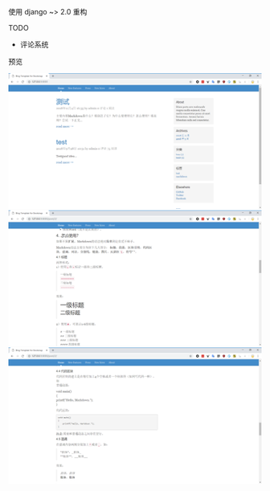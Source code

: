 使用 django ~> 2.0 重构

TODO
- 评论系统

预览

![主页](/img/Snipaste_2018-11-04_16-38-40.png)
![文章markdown](/img/Snipaste_2018-11-04_16-39-56.png)
![文章markdown](/img/Snipaste_2018-11-04_16-40-12.png)